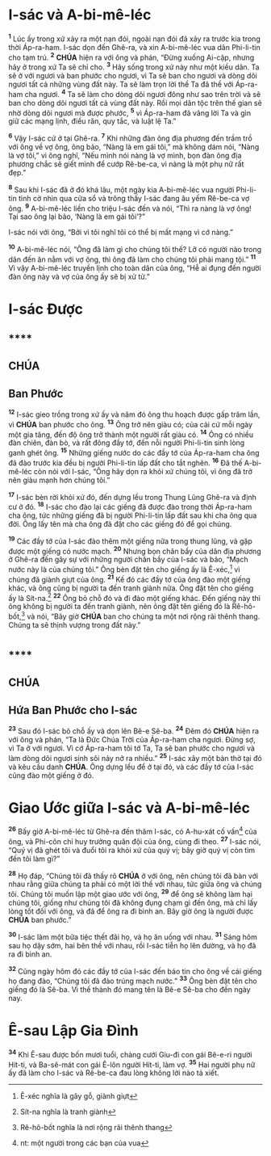 # I-sác và A-bi-mê-léc
<sup><b>1</b></sup> Lúc ấy trong xứ xảy ra một nạn đói, ngoài nạn đói đã xảy ra trước kia trong thời Áp-ra-ham. I-sác dọn đến Ghê-ra, và xin A-bi-mê-léc vua dân Phi-li-tin cho tạm trú. <sup><b>2</b></sup> **CHÚA** hiện ra với ông và phán, “Đừng xuống Ai-cập, nhưng hãy ở trong xứ Ta sẽ chỉ cho. <sup><b>3</b></sup> Hãy sống trong xứ này như một kiều dân. Ta sẽ ở với ngươi và ban phước cho ngươi, vì Ta sẽ ban cho ngươi và dòng dõi ngươi tất cả những vùng đất này. Ta sẽ làm trọn lời thề Ta đã thề với Áp-ra-ham cha ngươi. <sup><b>4</b></sup> Ta sẽ làm cho dòng dõi ngươi đông như sao trên trời và sẽ ban cho dòng dõi ngươi tất cả vùng đất này. Rồi mọi dân tộc trên thế gian sẽ nhờ dòng dõi ngươi mà được phước, <sup><b>5</b></sup> vì Áp-ra-ham đã vâng lời Ta và gìn giữ các mạng lịnh, điều răn, quy tắc, và luật lệ Ta.”

<sup><b>6</b></sup> Vậy I-sác cứ ở tại Ghê-ra. <sup><b>7</b></sup> Khi những đàn ông địa phương đến trầm trồ với ông về vợ ông, ông bảo, “Nàng là em gái tôi,” mà không dám nói, “Nàng là vợ tôi,” vì ông nghĩ, “Nếu mình nói nàng là vợ mình, bọn đàn ông địa phương chắc sẽ giết mình để cướp Rê-be-ca, vì nàng là một phụ nữ rất đẹp.”

<sup><b>8</b></sup> Sau khi I-sác đã ở đó khá lâu, một ngày kia A-bi-mê-léc vua người Phi-li-tin tình cờ nhìn qua cửa sổ và trông thấy I-sác đang âu yếm Rê-be-ca vợ ông. <sup><b>9</b></sup> A-bi-mê-léc liền cho triệu I-sác đến và nói, “Thì ra nàng là vợ ông! Tại sao ông lại bảo, ‘Nàng là em gái tôi’?”

I-sác nói với ông, “Bởi vì tôi nghĩ tôi có thể bị mất mạng vì cớ nàng.”

<sup><b>10</b></sup> A-bi-mê-léc nói, “Ông đã làm gì cho chúng tôi thế? Lỡ có người nào trong dân đến ăn nằm với vợ ông, thì ông đã làm cho chúng tôi phải mang tội.” <sup><b>11</b></sup> Vì vậy A-bi-mê-léc truyền lịnh cho toàn dân của ông, “Hễ ai đụng đến người đàn ông này và vợ của ông ấy sẽ bị xử tử.”

# I-sác Được

## ****

## CHÚA

## Ban Phước
<sup><b>12</b></sup> I-sác gieo trồng trong xứ ấy và năm đó ông thu hoạch được gấp trăm lần, vì **CHÚA** ban phước cho ông. <sup><b>13</b></sup> Ông trở nên giàu có; của cải cứ mỗi ngày một gia tăng, đến độ ông trở thành một người rất giàu có. <sup><b>14</b></sup> Ông có nhiều đàn chiên, đàn bò, và rất đông đầy tớ, đến nỗi người Phi-li-tin sinh lòng ganh ghét ông. <sup><b>15</b></sup> Những giếng nước do các đầy tớ của Áp-ra-ham cha ông đã đào trước kia đều bị người Phi-li-tin lấp đất cho tắt nghẽn. <sup><b>16</b></sup> Đã thế A-bi-mê-léc còn nói với I-sác, “Ông hãy dọn ra khỏi xứ chúng tôi, vì ông đã trở nên giàu mạnh hơn chúng tôi.”

<sup><b>17</b></sup> I-sác bèn rời khỏi xứ đó, đến dựng lều trong Thung Lũng Ghê-ra và định cư ở đó. <sup><b>18</b></sup> I-sác cho đào lại các giếng đã được đào trong thời Áp-ra-ham cha ông, tức những giếng đã bị người Phi-li-tin lấp đất sau khi cha ông qua đời. Ông lấy tên mà cha ông đã đặt cho các giếng đó để gọi chúng.

<sup><b>19</b></sup> Các đầy tớ của I-sác đào thêm một giếng nữa trong thung lũng, và gặp được một giếng có nước mạch. <sup><b>20</b></sup> Nhưng bọn chăn bầy của dân địa phương ở Ghê-ra đến gây sự với những người chăn bầy của I-sác và bảo, “Mạch nước này là của chúng tôi.” Ông bèn đặt tên cho giếng ấy là Ê-xéc,[^1-6f28b9ff-ad11-4581-8f63-d97b16433b44] vì chúng đã giành giựt của ông. <sup><b>21</b></sup> Kế đó các đầy tớ của ông đào một giếng khác, và ông cũng bị người ta đến tranh giành nữa. Ông đặt tên cho giếng ấy là Sít-na.[^2-6f28b9ff-ad11-4581-8f63-d97b16433b44] <sup><b>22</b></sup> Ông bỏ chỗ đó và đi đào một giếng khác. Đến giếng này thì ông không bị người ta đến tranh giành, nên ông đặt tên giếng đó là Rê-hô-bốt,[^3-6f28b9ff-ad11-4581-8f63-d97b16433b44] và nói, “Bây giờ **CHÚA** ban cho chúng ta một nơi rộng rãi thênh thang. Chúng ta sẽ thịnh vượng trong đất này.”

# 

## ****

## CHÚA

## Hứa Ban Phước cho I-sác
<sup><b>23</b></sup> Sau đó I-sác bỏ chỗ ấy và dọn lên Bê-e Sê-ba. <sup><b>24</b></sup> Đêm đó **CHÚA** hiện ra với ông và phán, “Ta là Đức Chúa Trời của Áp-ra-ham cha ngươi. Đừng sợ, vì Ta ở với ngươi. Vì cớ Áp-ra-ham tôi tớ Ta, Ta sẽ ban phước cho ngươi và làm dòng dõi ngươi sinh sôi nảy nở ra nhiều.” <sup><b>25</b></sup> I-sác xây một bàn thờ tại đó và kêu cầu danh **CHÚA**. Ông dựng lều để ở tại đó, và các đầy tớ của I-sác cũng đào một giếng ở đó.

# Giao Ước giữa I-sác và A-bi-mê-léc
<sup><b>26</b></sup> Bấy giờ A-bi-mê-léc từ Ghê-ra đến thăm I-sác, có A-hu-xát cố vấn[^4-6f28b9ff-ad11-4581-8f63-d97b16433b44] của ông, và Phi-côn chỉ huy trưởng quân đội của ông, cùng đi theo. <sup><b>27</b></sup> I-sác nói, “Quý vị đã ghét tôi và đuổi tôi ra khỏi xứ của quý vị; bây giờ quý vị còn tìm đến tôi làm gì?”

<sup><b>28</b></sup> Họ đáp, “Chúng tôi đã thấy rõ **CHÚA** ở với ông, nên chúng tôi đã bàn với nhau rằng giữa chúng ta phải có một lời thề với nhau, tức giữa ông và chúng tôi. Chúng tôi muốn lập một giao ước với ông, <sup><b>29</b></sup> để ông sẽ không làm hại chúng tôi, giống như chúng tôi đã không đụng chạm gì đến ông, mà chỉ lấy lòng tốt đối với ông, và đã để ông ra đi bình an. Bây giờ ông là người được **CHÚA** ban phước.”

<sup><b>30</b></sup> I-sác làm một bữa tiệc thết đãi họ, và họ ăn uống với nhau. <sup><b>31</b></sup> Sáng hôm sau họ dậy sớm, hai bên thề với nhau, rồi I-sác tiễn họ lên đường, và họ đã ra đi bình an.

<sup><b>32</b></sup> Cũng ngày hôm đó các đầy tớ của I-sác đến báo tin cho ông về cái giếng họ đang đào, “Chúng tôi đã đào trúng mạch nước.” <sup><b>33</b></sup> Ông bèn đặt tên cho giếng đó là Sê-ba. Vì thế thành đó mang tên là Bê-e Sê-ba cho đến ngày nay.

# Ê-sau Lập Gia Đình
<sup><b>34</b></sup> Khi Ê-sau được bốn mươi tuổi, chàng cưới Giu-đi con gái Bê-e-ri người Hít-ti, và Ba-sê-mát con gái Ê-lôn người Hít-ti, làm vợ. <sup><b>35</b></sup> Hai người phụ nữ ấy đã làm cho I-sác và Rê-be-ca đau lòng không lời nào tả xiết.

[^1-6f28b9ff-ad11-4581-8f63-d97b16433b44]: Ê-xéc nghĩa là gây gỗ, giành giựt
[^2-6f28b9ff-ad11-4581-8f63-d97b16433b44]: Sít-na nghĩa là tranh giành
[^3-6f28b9ff-ad11-4581-8f63-d97b16433b44]: Rê-hô-bốt nghĩa là nơi rộng rãi thênh thang
[^4-6f28b9ff-ad11-4581-8f63-d97b16433b44]: nt: một người trong các bạn của vua